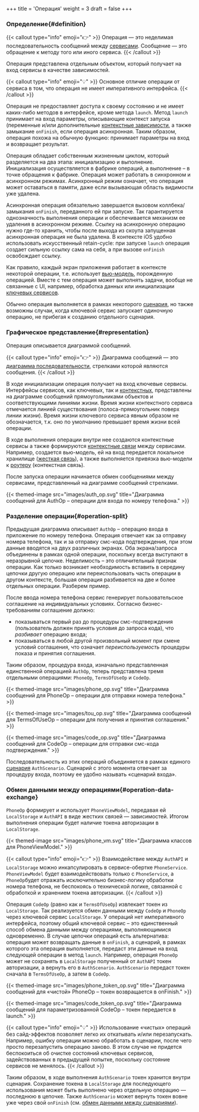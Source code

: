 +++
title = 'Операция'
weight = 3
draft = false
+++

### Определение{#definition}

{{< callout type="info" emoji="👉" >}}
Операция — это неделимая последовательность сообщений между [сервисами](/service#definition "Сервис — rossmanual.com").
Сообщение — это обращение к методу того или иного сервиса.
{{< /callout >}}

Операция представлена отдельным объектом, который получает на вход сервисы в качестве зависимостей.

{{< callout type="info" emoji="💡" >}}
Основное отличие операции от сервиса в том, что операция не имеет императивного интерфейса.
{{< /callout >}}

Операция не предоставляет доступа к своему состоянию и не имеет каких-либо методов в интерфейсе, кроме метода `launch`.  Метод `launch` принимает на вход параметры, описывающие контекст запуска (переменные и/или дополнительные [контекстные зависимости](/service#hard-and-context-dependencies "Жесткие и контекстные связи – rossmanual.com"), а также замыкание `onFinish`, если операция асинхронная. Таким образом, операция похожа на обычную функцию: принимает параметры на вход и возвращает результат.

Операция обладает собственным жизненным циклом, который разделяется на два этапа: инициализацию и выполнение. Инициализация осуществляется в фабрике операций, а выполнение – в точке обращения к фабрике. Операция может работать в синхронном и асинхронном режимах. Асинхронный режим означает, что операция может оставаться в памяти, даже если вызывающая область видимости уже удалена. 

Асинхронная операция обязательно завершается вызовом коллбека/замыкания `onFinish`, переданного ей при запуске. Так гарантируется однозначность выполнения операции и обеспечивается механизм ее удаления в асинхронном режиме. Ссылку на асинхронную операцию нужно где-то хранить, чтобы после выхода из скоупа запущенная асинхронная операция не была удалена. В контексте iOS удобно использовать искусственный retain-cycle: при запуске `launch` операция создает сильную ссылку сама на себя, а при вызове `onFinish` освобождает ссылку.

Как правило, каждый экран приложения работает в контексте некоторой операции, т.е. использует [вью-модель](/service#view-model "Вью-модель — rossmanual.com"), порожденную операцией. Вместе с тем операция может выполнять задачи, вообще не связанные с UI, например, обработка данных или инициализации [ключевых сервисов](/service#key-and-context-service "Ключевые и контекстные сервисы — rossmanual.com").

Обычно операция выполняется в рамках некоторого [сценария](/scenario#definition "Сценарий — rossmanual.com"), но также возможны случаи, когда ключевой сервис запускает одиночную операцию, не прибегая к созданию отдельного сценария.

### Графическое представление{#representation}

Операция описывается диаграммой сообщений.

{{< callout type="info" emoji="👉" >}}
Диаграмма сообщений — это [диаграмма последовательности](https://ru.wikipedia.org/wiki/Диаграмма_последовательности "Диаграмма последовательности — Википедия"), стрелками которой являются сообщения.
{{< /callout >}}

В ходе инициализации операция получает на вход ключевые сервисы. Интерфейсы сервисов, как ключевых, так и [контекстных](/service#key-and-context-service "Ключевые и контекстные сервисы — rossmanual.com"), представлены на диаграмме сообщений прямоугольниками объектов и соответствующими линиями жизни. Время жизни контекстного сервиса отмечается линией существования (полоса-прямоугольник поверх линии жизни). Время жизни ключевого сервиса явным образом не обозначается, т.к. оно по умолчанию превышает время жизни всей операции.

В ходе выполнения операции внутри нее создаются контекстные сервисы а также формируются [контекстные связи](/service#hard-and-context-dependencies "Жесткие и контекстные связи — rossmanual.com") между сервисами. Например, создается вью-модель, ей на вход передается локальное хранилище ([жесткая связь](/service#hard-and-context-dependencies "Жесткие и контекстные связи — rossmanual.com")), а также выполняется привязка вью-модели к [роутеру](/router#definition "Роутер – rossmanual.com") (контекстная связь).

После запуска операции начинается обмен сообщениями между сервисами, представленный на диаграмме сообщений стрелками.

{{< themed-image src="images/auth_op.svg" title="Диаграмма сообщений для AuthOp – операции для входа по номеру телефона." >}}

### Разделение операции{#operation-split}

Предыдущая диаграмма описывает `AuthOp` – операцию входа в приложение по номеру телефона. Операция отвечает как за отправку номера телефона, так и за отправку смс-кода подтверждения, при этом данные вводятся на двух различных экранах. Оба экрана/запроса объединены в рамках одной операции, поскольку всегда выступают в неразрывной цепочке. Неделимость – это отличительный признак операции. Как только возникает необходимость вставить в середину цепочки другую операцию или переиспользовать часть операции в другом контексте, большая операция разбивается на две и более отдельных операции. Разберем пример.

После ввода номера телефона сервис генерирует пользовательское соглашение на индивидуальных условиях. Согласно бизнес-требованиям соглашение должно:

- показываться первый раз до процедуры смс-подтверждения (пользователь должен принять условия до запроса кода), что *разбивает* операцию входа;
- показываться в любой другой произвольный момент при смене условий соглашения, что означает *переиспользуемость* процедуры показа и принятия соглашения.

Таким образом, процедура входа, изначально представленная единственной операцией `AuthOp`, теперь представлена тремя отдельными операциями: `PhoneOp`, `TermsOfUseOp` и `CodeOp`.

{{< themed-image src="images/phone_op.svg" title="Диаграмма сообщений для PhoneOp – операции для отправки номера телефона." >}}

{{< themed-image src="images/tou_op.svg" title="Диаграмма сообщений для TermsOfUseOp – операции для получения и принятия соглашения." >}}

{{< themed-image src="images/code_op.svg" title="Диаграмма сообщений для CodeOp – операции для отправки смс-кода подтверждения." >}}

Последовательность из этих операций объединяется в рамках единого [сценария](/scenario#definition "Сценарий – rossmanual.com") `AuthScenario`. Сценарий с этого момента отвечает за процедуру входа, поэтому ее удобно называть «сценарий входа».

### Обмен данными между операциями{#operation-data-exchange}

`PhoneOp` формирует и использует `PhoneViewModel`, передавая ей `LocalStorage` и `AuthAPI` в виде жестких связей — зависимостей. Итогом выполнения операции будет наличие токена авторизации в `LocalStorage`.

{{< themed-image src="images/phone_vm.svg" title="Диаграмма классов для PhoneViewModel." >}}

{{< callout type="info" emoji="👉" >}}
Взаимодействие между `AuthAPI` и `LocalStorage` можно инкапсулировать в сервисе-обертке `PhoneService`. `PhoneViewModel` будет взаимодействовать только с `PhoneService`, а `PhoneOp`будет отражать исключительно бизнес-логику обработки номера телефона, не беспокоясь о технической логике, связанной с обработкой и хранением токена авторизации.
{{< /callout >}}

Операция `CodeOp` (равно как и `TermsOfUseOp`) извлекает токен из `LocalStorage`. Так реализуется обмен данными между `CodeOp` и `PhoneOp` через ключевой сервис `LocalStorage`. У операций нет императивного интерфейса, поэтому общий ключевой сервис – это единственный способ обмена данными между операциями, выполняющимися одновременно. В случае цепочки операций есть альтернатива: операция может возвращать данные в `onFinish`, а сценарий, в рамках которого эта операция выполняется, передаст эти данные на вход следующей операции в метод `launch`. Например, операция `PhoneOp` может не сохранять в `LocalStorage` полученный от `AuthAPI` токен авторизации, а вернуть его в `AuthScenario`. `AuthScenario` передаст токен сначала в `TermsOfUseOp`, а затем в `CodeOp`.

{{< themed-image src="images/phone_token_op.svg" title="Диаграмма сообщений для «чистой» PhoneOp – токен возвращается в onFinish." >}}

{{< themed-image src="images/code_token_op.svg" title="Диаграмма сообщений для параметризованной CodeOp – токен передается в launch." >}}

{{< callout type="info" emoji="💡" >}}
Использование «чистых» операций без сайд-эффектов позволяет легко их откатывать и/или перезапускать. Например, ошибку операции можно обработать в сценарии, после чего просто перезапустить операцию заново. В этом случае не придется беспокоиться об очистке состояний ключевых сервисов, задействованных в предыдущей попытке, поскольку состояние сервисов не менялось.
{{< /callout >}}

Таким образом, в ходе выполнения `AuthScenario` токен хранится внутри сценария. Сохранение токена в `LocalStorage` для последующего использования может быть выполнено через отдельную операцию — последнюю в цепочке. Также `AuthScenario` может вернуть токен вовне уже через свой `onFinish` (см. [обмен данными между сценариями](/scenario#scenario-data-exchange "Обмен данными между сценариями – rossmanual.com")).
